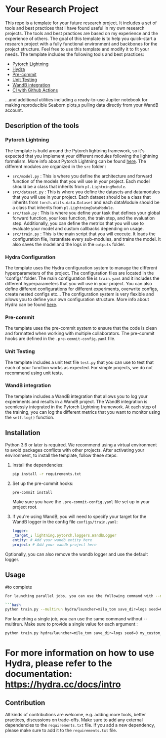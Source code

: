 # Your Research Project 

This repo is a template for your future research project. It includes a set of tools and best practices that I have found useful in my own research projects. The tools and best practices are based on my experience and the experience of others. The goal of this template is to help you quick-start a research project with a fully functional environment and backbones for the project structure. Feel free to use this template and modify it to fit your needs. The template includes the following tools and best practices:

- [Pytorch Lightning](https://lightning.ai/docs/pytorch/stable/)
- [Hydra](https://hydra.cc/)
- [Pre-commit](https://pre-commit.com/)
- [Unit Testing](https://docs.pytest.org/en/6.2.x/)
- [WandB integration](https://wandb.ai/site)
- [CI with Github Actions](https://docs.github.com/en/actions)

...and additional utilities including a ready-to-use Jupiter notebook for making reproducible Seaborn plots,s pulling data directly from your WandB account. 

## Description of the tools

### Pytorch Lightning
The template is build around the Pytorch lightning framework, so it's expected that you implement your different modules following the lightning formalism. More info about Pytorch Lightning can be found [here](https://lightning.ai/docs/pytorch/stable/). The different modules are organized in the `src` folder :
- `src/model.py` :  This is where you define the architecture and forward function of the models that you will use in your project. Each model should be a class that inherits from `pl.LightningModule`.
- `src/dataset.py` : This is where you define the datasets and datamodules that you will use in your project. Each dataset should be a class that inherits from `torch.utils.data.Dataset` and each dataModule should be a class that inherits from `pl.LightningDataModule`.
- `src/task.py` :  This is where you define your task that defines your global forward function, your loss function, the train step, and the evaluation step. Additionally, you can define the metrics that you will use to evaluate your model and custom callbacks depending on usage.
- `src/train.py` : This is the main script that you will execute. It loads the configuration file, instantiate every sub-modules, and trains the model. It also saves the model and the logs in the `outputs` folder. 

### Hydra Configuration

The template uses the Hydra configuration system to manage the different hyperparameters of the project. The configuration files are located in the 'configs' folder. The main configuration file is `train.yaml` and it includes the different hyperparameters that you will use in your project. You can also define different configurations for different experiments, overwrite configs, create nested configs etc... The configuration system is very flexible and allows you to define your own configuration structure. More info about Hydra can be found [here](https://hydra.cc/).

### Pre-commit

The template uses the pre-commit system to ensure that the code is clean and formatted when working with multiple collaborators. The pre-commit hooks are defined in the `.pre-commit-config.yaml` file.

### Unit Testing

The template includes a unit test file `test.py` that you can use to test that each of your function works as expected. For simple projects, we do not recommend using unit tests.

### WandB integration

The template includes a WandB integration that allows you to log your experiments and results in a WandB project. The WandB integration is seemlessly integrated in the Pytorch Lightning framework. At each step of the training, you can log the different metrics that you want to monitor using the `self.log()` function.


## Installation
Python 3.6 or later is required. We recommend using a virtual environment to avoid packages conflicts with other projects. After activating your environment, to install the template, follow these steps:

1. Install the dependencies:

    ```bash
    pip install -r requirements.txt
    ```

2. Set up the pre-commit hooks:

    ```bash
    pre-commit install
    ```

    Make sure you have the `.pre-commit-config.yaml` file set up in your project root.

3. If you're using WandB, you will need to specify your target for the WandB logger in the config file `configs/train.yaml`:

    ```yaml
    logger:
    _target_: lightning.pytorch.loggers.WandbLogger
    entity: # Add your wandb entity here
    project: # Add your wandb project here
    ```
Optionally, you can also remove the wandb logger and use the default logger.

## Usage

#to complete

```bash
For launching parallel jobs, you can use the following command with --multirun: This will start a naive grid search over the carthesian product of the arguments you provide

```bash
python train.py --multirun hydra/launcher=mila_tom save_dir=logs seed=0,1,2,3,4 my_custom_argument=config_1,config_2
```
For launching a single job, you can use the same command without --multirun. Make sure to provide a single value for each argument :
```bash
python train.py hydra/launcher=mila_tom save_dir=logs seed=0 my_custom_argument=config_1
```
# For more information on how to use Hydra, please refer to the documentation: https://hydra.cc/docs/intro

## Contribution

All kinds of contributions are welcome, e.g. adding more tools, better practices, discussions on trade-offs. Make sure to add any external dependencies to the `requirements.txt` file. If you add a new dependency, please make sure to add it to the `requirements.txt` file.

